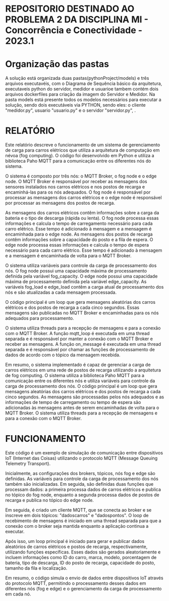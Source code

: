 # REPOSITORIO DESTINADO AO PROBLEMA 2 DA DISCIPLINA MI - Concorrência e Conectividade - 2023.1


# Organização das pastas
A solução está organizada duas pastas(pythonProject/models) e três arquivos executavéis, com o Diagrama de Sequência básico da arquitetura, executaveis python do servidor, medidor e usuarioe tambem contém dois arquivos dockerfiles para criação da imagem do Servidor e Medidor. Na pasta models está presente todos os modelos necessários para executar a solução, sendo dois executáveis via PYTHON, sendo eles: o cliente "medidor.py", usuario "usuario.py" e o servidor "servidor.py", .

# RELATÓRIO

Este relatório descreve o funcionamento de um sistema de gerenciamento de carga para carros elétricos que utiliza a arquitetura de computação em névoa (fog computing). O código foi desenvolvido em Python e utiliza a biblioteca Paho MQTT para a comunicação entre os diferentes nós do sistema.

O sistema é composto por três nós: o MQTT Broker, o fog node e o edge node. O MQTT Broker é responsável por receber as mensagens dos sensores instalados nos carros elétricos e nos postos de recarga e encaminhá-las para os nós adequados. O fog node é responsável por processar as mensagens dos carros elétricos e o edge node é responsável por processar as mensagens dos postos de recarga.

As mensagens dos carros elétricos contêm informações sobre a carga da bateria e o tipo de descarga (rápida ou lenta). O fog node processa essas informações e calcula o tempo de carregamento necessário para cada carro elétrico. Esse tempo é adicionado à mensagem e a mensagem é encaminhada para o edge node. As mensagens dos postos de recarga contêm informações sobre a capacidade do posto e a fila de espera. O edge node processa essas informações e calcula o tempo de espera necessário para cada carro elétrico. Esse tempo é adicionado à mensagem e a mensagem é encaminhada de volta para o MQTT Broker.

O sistema utiliza variáveis para controle da carga de processamento dos nós. O fog node possui uma capacidade máxima de processamento definida pela variável fog_capacity. O edge node possui uma capacidade máxima de processamento definida pela variável edge_capacity. As variáveis fog_load e edge_load contêm a carga atual de processamento dos nós e são atualizadas a cada mensagem processada.

O código principal é um loop que gera mensagens aleatórias dos carros elétricos e dos postos de recarga a cada cinco segundos. Essas mensagens são publicadas no MQTT Broker e encaminhadas para os nós adequados para processamento.

O sistema utiliza threads para a recepção de mensagens e para a conexão com o MQTT Broker. A função mqtt_loop é executada em uma thread separada e é responsável por manter a conexão com o MQTT Broker e receber as mensagens. A função on_message é executada em uma thread separada e é responsável por chamar as funções de processamento de dados de acordo com o tópico da mensagem recebida.

Em resumo, o sistema implementado é capaz de gerenciar a carga de carros elétricos em uma rede de postos de recarga utilizando a arquitetura de fog computing. O sistema utiliza a biblioteca Paho MQTT para a comunicação entre os diferentes nós e utiliza variáveis para controle da carga de processamento dos nós. O código principal é um loop que gera mensagens aleatórias dos carros elétricos e dos postos de recarga a cada cinco segundos. As mensagens são processadas pelos nós adequados e as informações de tempo de carregamento ou tempo de espera são adicionadas às mensagens antes de serem encaminhadas de volta para o MQTT Broker. O sistema utiliza threads para a recepção de mensagens e para a conexão com o MQTT Broker.

# FUNCIONAMENTO

Este código é um exemplo de simulação de comunicação entre dispositivos IoT (Internet das Coisas) utilizando o protocolo MQTT (Message Queuing Telemetry Transport).

Inicialmente, as configurações dos brokers, tópicos, nós fog e edge são definidas. As variáveis para controle da carga de processamento dos nós também são inicializadas. Em seguida, são definidas duas funções que processam dados: a primeira processa dados de carros elétricos e publica no tópico do fog node, enquanto a segunda processa dados de postos de recarga e publica no tópico do edge node.

Em seguida, é criado um cliente MQTT, que se conecta ao broker e se inscreve em dois tópicos: "dadoscarros" e "dadospontos". O loop de recebimento de mensagens é iniciado em uma thread separada para que a conexão com o broker seja mantida enquanto a aplicação continua a executar.

Após isso, um loop principal é iniciado para gerar e publicar dados aleatórios de carros elétricos e postos de recarga, respectivamente, utilizando funções específicas. Esses dados são gerados aleatoriamente e incluem informações como ID do carro, marca, modelo, porcentagem de bateria, tipo de descarga, ID do posto de recarga, capacidade do posto, tamanho da fila e localização.

Em resumo, o código simula o envio de dados entre dispositivos IoT através do protocolo MQTT, permitindo o processamento desses dados em diferentes nós (fog e edge) e o gerenciamento da carga de processamento em cada nó.
